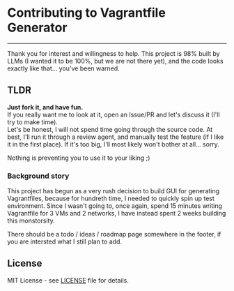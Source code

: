 # Contributing to Vagrantfile Generator
---
Thank you for interest and willingness to help.
This project is 98% built by LLMs (I wanted it to be 100%, but we are not there yet), and the code looks exactly like that... you've been warned.  

## TLDR
**Just fork it, and have fun.**  
If you really want me to look at it, open an Issue/PR and let's discuss it (I'll try to make time).  
Let's be honest, I will not spend time going through the source code. At best, I'll run it through a review agent, and manually test the feature (if I like it in the first place). 
If it's too big, I'll most likely won't bother at all... sorry.  

Nothing is preventing you to use it to your liking ;)


### Background story
This project has begun as a very rush decision to build GUI for generating Vagrantfiles, because for hundreth time, I needed to quickly spin up test environment. Since I wasn't going to, once again, spend 15 minutes writing Vagrantfile for 3 VMs and 2 networks, I have instead spent 2 weeks building this monstorsity.


There should be a todo / ideas / roadmap page somewhere in the footer, if you are intersted what I still plan to add.

## License
MIT License - see [LICENSE](LICENSE) file for details.